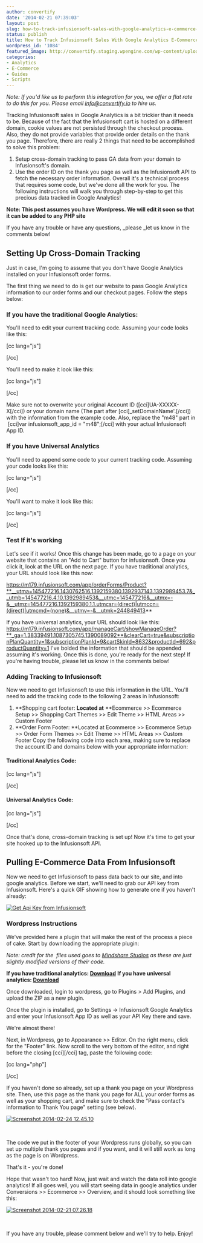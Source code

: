 ```yaml
---
author: convertify
date: '2014-02-21 07:39:03'
layout: post
slug: how-to-track-infusionsoft-sales-with-google-analytics-e-commerce-tracking
status: publish
title: How to Track Infusionsoft Sales With Google Analytics E-Commerce Tracking
wordpress_id: '1084'
featured_image: http://convertify.staging.wpengine.com/wp-content/uploads/2014/02/infusionsoft-google-analytics-ecommerce.jpg
categories:
- Analytics
- E-Commerce
- Guides
- Scripts
---
```


_Note: If you'd like us to perform this integration for you, we offer a flat rate to do this for you. Please email [info@convertify.io](mailto:info@convertify.io) to hire us._

Tracking Infusionsoft sales in Google Analytics is a bit trickier than it needs to be. Because of the fact that the Infusionsoft cart is hosted on a different domain, cookie values are not persisted through the checkout process. Also, they do not provide variables that provide order details on the thank you page. Therefore, there are really 2 things that need to be accomplished to solve this problem:

  1. Setup cross-domain tracking to pass GA data from your domain to Infusionsoft's domain.
  2. Use the order ID on the thank you page as well as the Infusionsoft API to fetch the necessary order information.
Overall it's a technical process that requires some code, but we've done all the work for you. The following instructions will walk you through step-by-step to get this precious data tracked in Google Analytics!

**Note: This post assumes you have Wordpress. We will edit it soon so that it can be added to any PHP site**

If you have any trouble or have any questions, _please _let us know in the comments below!

## Setting Up Cross-Domain Tracking

Just in case, I'm going to assume that you don't have Google Analytics installed on your Infusionsoft order forms.

The first thing we need to do is get our website to pass Google Analytics information to our order forms and our checkout pages. Follow the steps below:

### If you have the traditional Google Analytics:

You'll need to edit your current tracking code. Assuming your code looks like this:

[cc lang="js"]



[/cc]

You'll need to make it look like this:

[cc lang="js"]



[/cc]

Make sure not to overwrite your original Account ID ([cci]UA-XXXXX-X[/cci]) or your domain name (The part after [cci]_setDomainName'.[/cci]) with the information from the example code. Also, replace the "m48" part in  [cci]var infusionsoft_app_id = "m48";[/cci] with your actual Infusionsoft App ID.

### If you have Universal Analytics

You'll need to append some code to your current tracking code. Assuming your code looks like this:

[cc lang="js"]



[/cc]

You'll want to make it look like this:

[cc lang="js"]



[/cc]

### Test If it's working

Let's see if it works! Once this change has been made, go to a page on your website that contains an "Add to Cart" button for infusionsoft. Once you click it, look at the URL on the next page. If you have traditional analytics, your URL should look like this now:

https://m179.infusionsoft.com/app/orderForms/Product?**__utma=145477216.1430762516.1392159380.1392937143.1392989453.7&__utmb=145477216.4.10.1392989453&__utmc=145477216&__utmx=-&__utmz=145477216.1392159380.1.1.utmcsr=(direct)|utmccn=(direct)|utmcmd=(none)&__utmv=-&__utmk=244849413**

If you have universal analytics, your URL should look like this: https://m179.infusionsoft.com/app/manageCart/showManageOrder?**_ga=1.38339491.1087305745.1390089092**&clearCart=true&subscriptionPlanQuantity=1&subscriptionPlanId=9&cartSkinId=8632&productId=692&productQuantity=1 I've bolded the information that should be appended assuming it's working. Once this is done, you're ready for the next step! If you're having trouble, please let us know in the comments below!

### Adding Tracking to Infusionsoft

Now we need to get Infusionsoft to use this information in the URL. You'll need to add the tracking code to the following 2 areas in Infusionsoft:

  1. **Shopping cart footer: **Located at** **Ecommerce >> Ecommerce Setup >> Shopping Cart Themes >> Edit Theme >> HTML Areas >> Custom Footer
  2. **Order Form Footer: **Located at Ecommerce >> Ecommerce Setup >> Order Form Themes >> Edit Theme >> HTML Areas >> Custom Footer
Copy the following code into each area, making sure to replace the account ID and domains below with your appropriate information:

#### Traditional Analytics Code:

[cc lang="js"]



[/cc]

#### Universal Analytics Code:

[cc lang="js"]



[/cc]

Once that's done, cross-domain tracking is set up! Now it's time to get your site hooked up to the Infusionsoft API.

## Pulling E-Commerce Data From Infusionsoft

Now we need to get Infusionsoft to pass data back to our site, and into google analytics. Before we start, we'll need to grab our API key from Infusionsoft. Here's a quick GIF showing how to generate one if you haven't already:

[![Get Api Key from Infusionsoft](http://convertify.wpengine.com/wp-content/uploads/2014/02/Untitled.gif)](http://convertify.wpengine.com/wp-content/uploads/2014/02/Untitled.gif)

### Wordpress Instructions

We've provided here a plugin that will make the rest of the process a piece of cake. Start by downloading the appropriate plugin:

_Note: credit for the  files used goes to [Mindshare Studios](https://github.com/mindsharestudios/infusionsoft-google-analytics) as these are just slightly modified versions of their code._

**If you have traditional analytics: [Download](http://landersoptimized.com/static/infusionsoft-google-analytics/wp-traditional.zip)**
**If you have universal analytics: [Download](http://landersoptimized.com/static/infusionsoft-google-analytics/wp-universal.zip)**

Once downloaded, login to wordpress, go to Plugins > Add Plugins, and upload the ZIP as a new plugin.

Once the plugin is installed, go to Settings -> Infusionsoft Google Analytics and enter your Infusionsoft App ID as well as your API Key there and save.

We're almost there!

Next, in Wordpress, go to Appearance >> Editor. On the right menu, click for the "Footer" link. Now scroll to the very bottom of the editor, and right before the closing [cci][/cci] tag, paste the following code:

[cc lang="php"]



[/cc]

If you haven't done so already, set up a thank you page on your Wordpress site. Then, use this page as the thank you page for ALL your order forms as well as your shopping cart, and make sure to check the "Pass contact's information to Thank You page" setting (see below).

[![Screenshot 2014-02-24 12.45.10](http://convertify.wpengine.com/wp-content/uploads/2014/02/Screenshot-2014-02-24-12.45.10.png)](http://convertify.wpengine.com/wp-content/uploads/2014/02/Screenshot-2014-02-24-12.45.10.png)

 

The code we put in the footer of your Wordpress runs globally, so you can set up multiple thank you pages and if you want, and it will still work as long as the page is on Wordpress.

That's it - you're done!

Hope that wasn't too hard! Now, just wait and watch the data roll into google analytics! If all goes well, you will start seeing data in google analytics under Conversions >> Ecommerce >> Overview, and it should look something like this:

[![Screenshot 2014-02-21 07.26.18](http://convertify.wpengine.com/wp-content/uploads/2014/02/Screenshot-2014-02-21-07.26.181.png)](http://convertify.wpengine.com/wp-content/uploads/2014/02/Screenshot-2014-02-21-07.26.181.png)

 

If you have any trouble, please comment below and we'll try to help. Enjoy!

 
